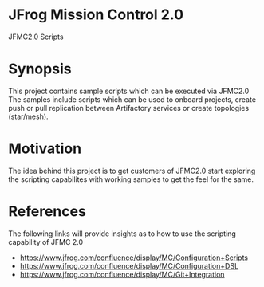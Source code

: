 # JFrog Mission Control 2.0

JFMC2.0 Scripts

# Synopsis

This project contains sample scripts which can be executed via JFMC2.0 
The samples include scripts which can be used to onboard projects, create push or pull replication between Artifactory services or create topologies (star/mesh).

# Motivation

The idea behind this project is to get customers of JFMC2.0 start exploring the scripting capabilites
with working samples to get the feel for the same.

# References

The following links will provide insights as to how to use the scripting capability of JFMC 2.0

* https://www.jfrog.com/confluence/display/MC/Configuration+Scripts
* https://www.jfrog.com/confluence/display/MC/Configuration+DSL
* https://www.jfrog.com/confluence/display/MC/Git+Integration
